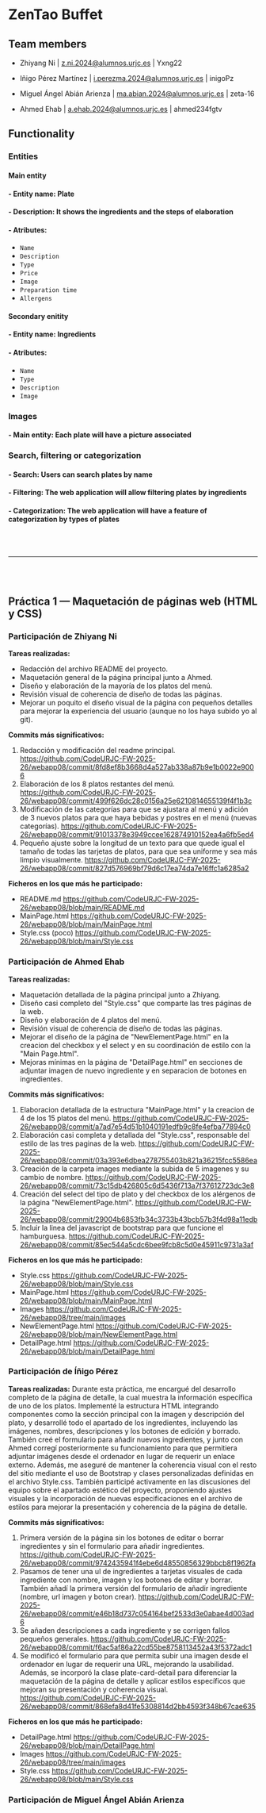 # ZenTao Buffet

## Team members

- Zhiyang Ni | z.ni.2024@alumnos.urjc.es | Yxng22

- Iñigo Pérez Martínez | i.perezma.2024@alumnos.urjc.es | inigoPz

- Miguel Ángel Abián Arienza | ma.abian.2024@alumnos.urjc.es | zeta-16

- Ahmed Ehab | a.ehab.2024@alumnos.urjc.es | ahmed234fgtv 

## Functionality

### Entities

#### Main entity
#### - Entity name: Plate
#### - Description: It shows the ingredients and the steps of elaboration
#### - Atributes:
  - `Name`
  - `Description`
  - `Type`
  - `Price`
  - `Image`
  - `Preparation time`
  - `Allergens`

#### Secondary enitity
#### - Entity name: Ingredients
#### - Atributes:
  - `Name`
  - `Type`
  - `Description`
  - `Image`
  
### Images
#### - Main entity: Each plate will have a picture associated

### Search, filtering or categorization
#### - Search: Users can search plates by name 
#### - Filtering: The web application will allow filtering plates by ingredients
#### - Categorization: The web application will have a feature of categorization by types of plates
<br>
<br>

---
<br>
<br>

## Práctica 1 — Maquetación de páginas web (HTML y CSS)
### Participación de Zhiyang Ni
**Tareas realizadas:**
- Redacción del archivo README del proyecto.
- Maquetación general de la página principal junto a Ahmed.
- Diseño y elaboración de la mayoría de los platos del menú.
- Revisión visual de coherencia de diseño de todas las páginas.
- Mejorar un poquito el diseño visual de la página con pequeños detalles para mejorar la experiencia del usuario (aunque no los haya subido yo al git). 

**Commits más significativos:**
1. Redacción y modificación del readme principal. https://github.com/CodeURJC-FW-2025-26/webapp08/commit/8fd8ef8b3668d4a527ab338a87b9e1b0022e9006
2. Elaboración de los 8 platos restantes del menú. https://github.com/CodeURJC-FW-2025-26/webapp08/commit/499f626dc28c0156a25e6210814655139f4f1b3c
3. Modificación de las categorías para que se ajustara al menú y adición de 3 nuevos platos para que haya bebidas y postres en el menú (nuevas categorías). 
https://github.com/CodeURJC-FW-2025-26/webapp08/commit/91013378e3949ccee162874910152ea4a6fb5ed4
4. Pequeño ajuste sobre la longitud de un texto para que quede igual el tamaño de todas las tarjetas de platos, para que sea uniforme y sea más limpio visualmente. 
https://github.com/CodeURJC-FW-2025-26/webapp08/commit/827d576969bf79d6c17ea74da7e16ffc1a6285a2

**Ficheros en los que más he participado:**
- README.md https://github.com/CodeURJC-FW-2025-26/webapp08/blob/main/README.md
- MainPage.html https://github.com/CodeURJC-FW-2025-26/webapp08/blob/main/MainPage.html
- Style.css (poco) https://github.com/CodeURJC-FW-2025-26/webapp08/blob/main/Style.css

### Participación de Ahmed Ehab
**Tareas realizadas:**
- Maquetación detallada de la página principal junto a Zhiyang.
- Diseño casi completo del "Style.css" que comparte las tres páginas de la web.
- Diseño y elaboración de 4 platos del menú.
- Revisión visual de coherencia de diseño de todas las páginas.
- Mejorar el diseño de la página de "NewElementPage.html" en la creacion del checkbox y el select y en su coordinación de estilo con la "Main Page.html".
- Mejoras mínimas en la página de "DetailPage.html" en secciones de adjuntar imagen de nuevo ingrediente y en separacion de botones en ingredientes.

**Commits más significativos:**
1. Elaboracion detallada de la estructura "MainPage.html" y la creacion de 4 de los 15 platos del menú. https://github.com/CodeURJC-FW-2025-26/webapp08/commit/a7ad7e54d51b1040191edfb9c8fe4efba77894c0
2. Elaboración casi completa y detallada del "Style.css", responsable del estilo de las tres paginas de la web. https://github.com/CodeURJC-FW-2025-26/webapp08/commit/03a393e6dbea278755403b821a36215fcc5586ea
3. Creación de la carpeta images mediante la subida de 5 imagenes y su cambio de nombre. https://github.com/CodeURJC-FW-2025-26/webapp08/commit/73c15db426805c6d5436f713a7f37612723dc3e8
4. Creación del select del tipo de plato y del checkbox de los alérgenos de la página "NewElementPage.html". https://github.com/CodeURJC-FW-2025-26/webapp08/commit/29004b6853fb34c3733b43bcb57b3f4d98a11edb
5. Incluir la linea del javascript de bootstrap para que funcione el hamburguesa. https://github.com/CodeURJC-FW-2025-26/webapp08/commit/85ec544a5cdc6bee9fcb8c5d0e45911c9731a3af

**Ficheros en los que más he participado:**
- Style.css https://github.com/CodeURJC-FW-2025-26/webapp08/blob/main/Style.css
- MainPage.html https://github.com/CodeURJC-FW-2025-26/webapp08/blob/main/MainPage.html
- Images https://github.com/CodeURJC-FW-2025-26/webapp08/tree/main/images
- NewElementPage.html https://github.com/CodeURJC-FW-2025-26/webapp08/blob/main/NewElementPage.html
- DetailPage.html https://github.com/CodeURJC-FW-2025-26/webapp08/blob/main/DetailPage.html

### Participación de Íñigo Pérez
**Tareas realizadas:**
Durante esta práctica, me encargué del desarrollo completo de la página de detalle, la cual muestra la información específica de uno de los platos. Implementé la estructura HTML integrando componentes como la sección principal con la imagen y descripción del plato, y desarrollé todo el apartado de los ingredientes, incluyendo las imágenes, nombres, descripciones y los botones de edición y borrado. También creé el formulario para añadir nuevos ingredientes, y junto con Ahmed corregí posteriormente su funcionamiento para que permitiera adjuntar imágenes desde el ordenador en lugar de requerir un enlace externo. Además, me aseguré de mantener la coherencia visual con el resto del sitio mediante el uso de Bootstrap y clases personalizadas definidas en el archivo Style.css. También participé activamente en las discusiones del equipo sobre el apartado estético del proyecto, proponiendo ajustes visuales y la incorporación de nuevas especificaciones en el archivo de estilos para mejorar la presentación y coherencia de la página de detalle.

**Commits más significativos:**
1. Primera versión de la página sin los botones de editar o borrar ingredientes y sin el formulario para añadir ingredientes. 
   https://github.com/CodeURJC-FW-2025-26/webapp08/commit/9742435941f4ebe6d48550856329bbcb8f1962fa
2. Pasamos de tener una ul de ingredientes a tarjetas visuales de cada ingrediente con nombre, imagen y los botones de editar y borrar.
   También añadí la primera versión del formulario de añadir ingrediente (nombre, url imagen y boton crear). 
   https://github.com/CodeURJC-FW-2025-26/webapp08/commit/e46b18d737c054164bef2533d3e0abae4d003ad6
3. Se añaden descripciones a cada ingrediente y se corrigen fallos pequeños generales. 
   https://github.com/CodeURJC-FW-2025-26/webapp08/commit/f6ac5af86a22cd55be8758113452a43f5372adc1
4. Se modificó el formulario para que permita subir una imagen desde el ordenador en lugar de requerir una URL, mejorando la usabilidad. Además, se incorporó la clase plate-card-detail para diferenciar la maquetación de      la página de detalle y aplicar estilos específicos que mejoran su presentación y coherencia visual.  
   https://github.com/CodeURJC-FW-2025-26/webapp08/commit/868efa8d41fe5308814d2bb4593f348b67cae635

**Ficheros en los que más he participado:**
- DetailPage.html https://github.com/CodeURJC-FW-2025-26/webapp08/blob/main/DetailPage.html
- Images https://github.com/CodeURJC-FW-2025-26/webapp08/tree/main/images
- Style.css https://github.com/CodeURJC-FW-2025-26/webapp08/blob/main/Style.css

### Participación de Miguel Ángel Abián Arienza

